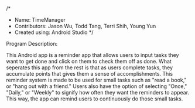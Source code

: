 /*
 * Name: TimeManager
 * Contributors: Jason Wu, Todd Tang, Terri Shih, Young Yun
 * Created using: Android Studio
 */

Program Description:

This Android app is a reminder app that allows users to input tasks they want to get done and click on them to check them off as done.
What seperates this app from the rest is that as users complete tasks, they accumulate points that gives them a sense of accomplishments.
This reminder system is made to be used for small tasks such as "read a book," or "hang out with a friend."
Users also have the option of selecting "Once," "Daily," or "Weekly" to signify how often they want the reminders to appear. This way,
the app can remind users to continuously do those small tasks. 
